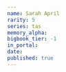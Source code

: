```yaml
---
name: Sarah April
rarity: 5
series: tas
memory_alpha:
bigbook_tier: -1
in_portal:
date:
published: true
---
```



